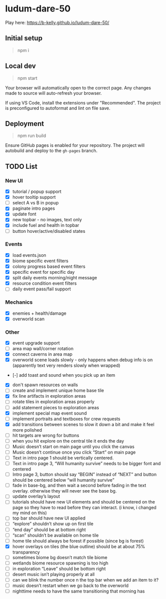 # ludum-dare-50

Play here: https://b-kelly.github.io/ludum-dare-50/

## Initial setup

> npm i

## Local dev

> npm start

Your browser will automatically open to the correct page. Any changes made to source will auto-refresh your browser.

If using VS Code, install the extensions under "Recommended". The project is preconfigured to autoformat and lint on file save.

## Deployment

> npm run build

Ensure GitHub pages is enabled for your repository. The project will autobuild and deploy to the `gh-pages` branch.

## TODO List

### New UI

-   [x] tutorial / popup support
-   [x] hover tooltip support
-   [ ] select A vs B in popup
-   [x] paginate intro pages
-   [x] update font
-   [x] new topbar - no images, text only
-   [x] include fuel and health in topbar
-   [ ] button hover/active/disabled states

### Events

-   [x] load events.json
-   [x] biome specific event filters
-   [x] colony progress based event filters
-   [x] specific event for specific day
-   [x] split daily events morning/night message
-   [x] resource condition event filters
-   [ ] daily event pass/fail support

### Mechanics

-   [x] enemies + health/damage
-   [x] overworld scan

### Other

-   [x] event upgrade support
-   [ ] area map wall/corner rotation
-   [x] connect caverns in area map
-   [x] overworld scene loads slowly - only happens when debug info is on (apparently text very renders slowly when wrapped)
-   [-] add toast and sound when you pick up an item
-   [x] don't spawn resources on walls
-   [ ] create and implement unique home base tile
-   [x] fix line artifacts in exploration areas
-   [ ] rotate tiles in exploration areas properly
-   [ ] add statement pieces to exploration areas
-   [x] implement special map event sound
-   [ ] implement portraits and textboxes for crew requests
-   [x] add transitions between scenes to slow it down a bit and make it feel more polished
-   [ ] hit targets are wrong for buttons
-   [ ] when you hit explore on the central tile it ends the day
-   [ ] Music doesn’t start on main page until you click the canvas
-   [ ] Music doesn’t continue once you click “Start” on main page
-   [ ] Text in intro page 1 should be vertically centered.
-   [ ] Text in intro page 3, “Will humanity survive” needs to be bigger font and centered
-   [ ] Intro page 3, button should say “BEGIN” instead of “NEXT” and button should be centered below “will humanity survive”
-   [ ] fade in base-bg, and then wait a second before fading in the text overlay. otherwise they will never see the base bg.
-   [ ] update overlay’s layout
-   [ ] tutorials should have new UI elements and should be centered on the page so they have to read before they can interact. (i know, i changed my mind on this)
-   [ ] top bar should have new UI applied
-   [ ] “explore” shouldn’t show up on first tile
-   [ ] “end day” should be at bottom right
-   [ ] “scan” shouldn’t be available on home tile
-   [ ] home tile should always be forest if possible (since bg is forest)
-   [x] hover overlays on tiles (the blue outline) should be at about 75% transparency
-   [ ] sometimes biome bg doesn’t match tile biome
-   [ ] wetlands biome resource spawning is too high
-   [ ] in exploration “Leave” should be bottom right
-   [ ] desert music isn’t playing properly at all
-   [ ] can we blink the number once n the top bar when we add an item to it?
-   [ ] music doesn’t restart when we go back to the overworld
-   [ ] nighttime needs to have the same transitioning that morning has
